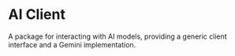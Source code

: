 # AI Client

A package for interacting with AI models, providing a generic client interface and a Gemini implementation.
